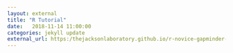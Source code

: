 ```yaml
---
layout: external
title: "R Tutorial"
date:   2018-11-14 11:00:00
categories: jekyll update
external_url: https:/thejacksonlaboratory.github.io/r-novice-gapminder-microbiome/
---
```


